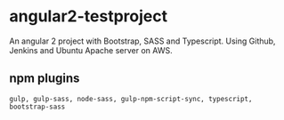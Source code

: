 # angular2-testproject
An angular 2 project with Bootstrap, SASS and Typescript.
Using Github, Jenkins and Ubuntu Apache server on AWS.

## npm plugins
`gulp, gulp-sass, node-sass, gulp-npm-script-sync, typescript, bootstrap-sass`